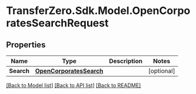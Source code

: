 
# TransferZero.Sdk.Model.OpenCorporatesSearchRequest

## Properties

Name | Type | Description | Notes
------------ | ------------- | ------------- | -------------
**Search** | [**OpenCorporatesSearch**](OpenCorporatesSearch.md) |  | [optional] 

[[Back to Model list]](../README.md#documentation-for-models)
[[Back to API list]](../README.md#documentation-for-api-endpoints)
[[Back to README]](../README.md)

